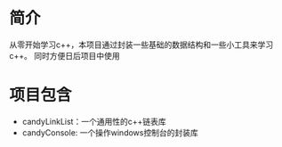 # 简介
从零开始学习c++，本项目通过封装一些基础的数据结构和一些小工具来学习c++。
同时方便日后项目中使用

# 项目包含
- candyLinkList：一个通用性的c++链表库
- candyConsole: 一个操作windows控制台的封装库
